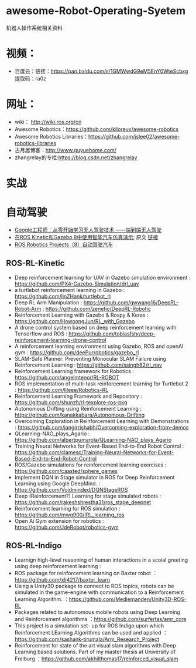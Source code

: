 # awesome-Robot-Operating-Syetem
机器人操作系统相关资料
# 视频：

* 百度云：链接：https://pan.baidu.com/s/1GMWwdG9eM5EnY0WteScbxg 提取码：ra0z 

# 网址：

* wiki： http://wiki.ros.org/cn
* Awesome Robotics：https://github.com/kiloreux/awesome-robotics
* Awesome Robotics Libraries：https://github.com/jslee02/awesome-robotics-libraries
* 古月居博客：http://www.guyuehome.com/
* zhangrelay的专栏:https://blog.csdn.net/zhangrelay

# 实战 
# 自动驾驶

* [Google工程师：从零开始学习无人驾驶技术 ——端到端无人驾驶](https://www.leiphone.com/news/201706/RuoKaDSTmd1dClUV.html)
* [在ROS Kinetic和Gazebo 8中使用智能汽车仿真演示](https://blog.csdn.net/ZhangRelay/article/details/74534069); 原文 [链接](https://github.com/osrf/car_demo)
* [ROS Robotics Projects（8）自动驾驶汽车](https://blog.csdn.net/ZhangRelay/article/details/77324002)

## ROS-RL-Kinetic

* Deep reinforcement learning for UAV in Gazebo simulation environment : https://github.com/PX4-Gazebo-Simulation/drl_uav
* a turtlebot reinforcement learning in Gazebo : https://github.com/linZHank/turtlebot_rl
* Deep RL Arm Manipulation : https://github.com/gwwang16/DeepRL-Robot-Arm ; https://github.com/zenetio/DeepRL-Robotic
* Reinforcement Learning with Gazebo & Rospy & Keras : https://github.com/HowoongJun/RL_with_Gazebo
* A drone control system based on deep reinforcement learning with Tensorflow and ROS : https://github.com/tobiasfshr/deep-reinforcement-learning-drone-control
* A reinforcement learning environment using Gazebo, ROS and openAI gym : https://github.com/deePurrobotics/gazebo_rl
* SLAM-Safe Planner: Preventing Monocular SLAM Failure using Reinforcement Learning : https://github.com/ssingh82/rl_nav
* Reinforcement Learning framework for Robotics : https://github.com/angelmtenor/RL-ROBOT
* ROS implementation of multi-task reinforcement learning for Turtlebot 2 : https://github.com/lileee/Robotics-RL
* Reinforcement Learning Framework and Repository : https://github.com/shunzh/rl-texplore-ros-pkg
* Autonomous Drifting using Reinforcement Learning : https://github.com/kanakkabara/Autonomous-Drifting
* Overcoming Exploration in Reinforcement Learning with Demonstrations : https://github.com/jangirrishabh/Overcoming-exploration-from-demos
* QLearning-NAO_plays_Agario : https://github.com/albertpumarola/QLearning-NAO_plays_Agario
* Training Neural Networks for Event-Based End-to-End Robot Control : https://github.com/clamesc/Training-Neural-Networks-for-Event-Based-End-to-End-Robot-Control
* ROS/Gazebo simulations for reinforcement learning exercises : https://github.com/caasted/sphere_games
* Implement DQN in Stage simulator in ROS for Deep Reinforcement Learning using Google DeepMind. : https://github.com/Voidminded/DQNStageROS 
* Deep (Reinforcement?) Learning for stage simulated robots : https://github.com/rakeshshrestha31/ros_stage_deepnet
* Reinforcement learning for ROS simulation : https://github.com/mwg900/IRL_learning_ros
* Open Ai Gym extension for robotics : https://github.com/JdeRobot/robotics-gym

## ROS-RL-Indigo

* Learnign high-level reasoning of human interactions in a scoial greeting using deep reinforcement learning : 
* ROS package for reinforcement learning on Baxter robot ：https://github.com/xli4217/baxter_learn
* Using a Unity3D package to connect to ROS topics, robots can be simulated in the game-engine with communication to a Reinforcement Learning Algorithm. ：https://github.com/Mediemanden/Unity3D-ROS-RL
* Packages related to autonomous mobile robots using Deep Learning and Reinforcement algorithms ：https://github.com/surfertas/amr_core
* This project is a simulation set- up for ROS Indigo upon which Reinforcement LEarning Algorithms can be used and applied ：https://github.com/sashank-tirumala/Arm_Research_Project
* Reinforcement for state of the art visual slam algorithms with Deep Learning based solutions. Part of my master thesis at University of Freiburg ：https://github.com/akhilthomas17/reinforced_visual_slam







